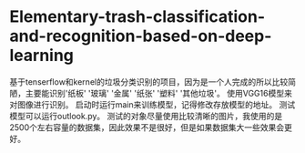 # Elementary-trash-classification-and-recognition-based-on-deep-learning
基于tenserflow和kernel的垃圾分类识别的项目，因为是一个人完成的所以比较简陋，主要能识别'纸板' '玻璃' '金属' '纸张' '塑料' '其他垃圾'。
使用VGG16模型来对图像进行识别。
启动时运行main来训练模型，记得修改存放模型的地址。
测试模型可以运行outlook.py。
测试的对象尽量使用比较清晰的图片，我使用的是2500个左右容量的数据集，因此效果不是很好，但是如果数据集大一些效果会更好。
